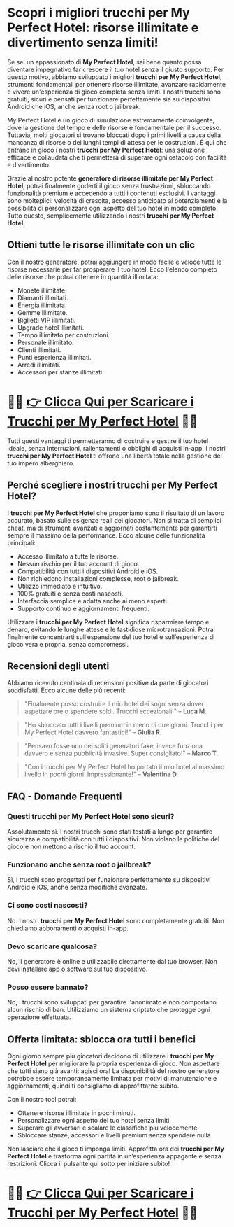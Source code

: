 <h1>Scopri i migliori trucchi per My Perfect Hotel: risorse illimitate e divertimento senza limiti!</h1>

<p>Se sei un appassionato di <strong>My Perfect Hotel</strong>, sai bene quanto possa diventare impegnativo far crescere il tuo hotel senza il giusto supporto. Per questo motivo, abbiamo sviluppato i migliori <strong>trucchi per My Perfect Hotel</strong>, strumenti fondamentali per ottenere risorse illimitate, avanzare rapidamente e vivere un'esperienza di gioco completa senza limiti. I nostri trucchi sono gratuiti, sicuri e pensati per funzionare perfettamente sia su dispositivi Android che iOS, anche senza root o jailbreak.</p>

<p>My Perfect Hotel è un gioco di simulazione estremamente coinvolgente, dove la gestione del tempo e delle risorse è fondamentale per il successo. Tuttavia, molti giocatori si trovano bloccati dopo i primi livelli a causa della mancanza di risorse o dei lunghi tempi di attesa per le costruzioni. È qui che entrano in gioco i nostri <strong>trucchi per My Perfect Hotel</strong>: una soluzione efficace e collaudata che ti permetterà di superare ogni ostacolo con facilità e divertimento.</p>

<p>Grazie al nostro potente <strong>generatore di risorse illimitate per My Perfect Hotel</strong>, potrai finalmente goderti il gioco senza frustrazioni, sbloccando funzionalità premium e accedendo a tutti i contenuti esclusivi. I vantaggi sono molteplici: velocità di crescita, accesso anticipato ai potenziamenti e la possibilità di personalizzare ogni aspetto del tuo hotel in modo completo. Tutto questo, semplicemente utilizzando i nostri <strong>trucchi per My Perfect Hotel</strong>.</p>

<h2>Ottieni tutte le risorse illimitate con un clic</h2>

<p>Con il nostro generatore, potrai aggiungere in modo facile e veloce tutte le risorse necessarie per far prosperare il tuo hotel. Ecco l'elenco completo delle risorse che potrai ottenere in quantità illimitata:</p>

<ul>
  <li>Monete illimitate.</li>
  <li>Diamanti illimitati.</li>
  <li>Energia illimitata.</li>
  <li>Gemme illimitate.</li>
  <li>Biglietti VIP illimitati.</li>
  <li>Upgrade hotel illimitati.</li>
  <li>Tempo illimitato per costruzioni.</li>
  <li>Personale illimitato.</li>
  <li>Clienti illimitati.</li>
  <li>Punti esperienza illimitati.</li>
  <li>Arredi illimitati.</li>
  <li>Accessori per stanze illimitati.</li>
</ul>

# 🔴🔴 **[👉 Clicca Qui per Scaricare i Trucchi per My Perfect Hotel](https://tinyurl.com/TpTpDev)** 🔴🔴

<p>Tutti questi vantaggi ti permetteranno di costruire e gestire il tuo hotel ideale, senza interruzioni, rallentamenti o obblighi di acquisti in-app. I nostri <strong>trucchi per My Perfect Hotel</strong> ti offrono una libertà totale nella gestione del tuo impero alberghiero.</p>

<h2>Perché scegliere i nostri trucchi per My Perfect Hotel?</h2>

<p>I <strong>trucchi per My Perfect Hotel</strong> che proponiamo sono il risultato di un lavoro accurato, basato sulle esigenze reali dei giocatori. Non si tratta di semplici cheat, ma di strumenti avanzati e aggiornati costantemente per garantirti sempre il massimo della performance. Ecco alcune delle funzionalità principali:</p>

<ul>
  <li>Accesso illimitato a tutte le risorse.</li>
  <li>Nessun rischio per il tuo account di gioco.</li>
  <li>Compatibilità con tutti i dispositivi Android e iOS.</li>
  <li>Non richiedono installazioni complesse, root o jailbreak.</li>
  <li>Utilizzo immediato e intuitivo.</li>
  <li>100% gratuiti e senza costi nascosti.</li>
  <li>Interfaccia semplice e adatta anche ai meno esperti.</li>
  <li>Supporto continuo e aggiornamenti frequenti.</li>
</ul>

<p>Utilizzare i <strong>trucchi per My Perfect Hotel</strong> significa risparmiare tempo e denaro, evitando le lunghe attese e le fastidiose microtransazioni. Potrai finalmente concentrarti sull’espansione del tuo hotel e sull’esperienza di gioco vera e propria, senza compromessi.</p>

<h2>Recensioni degli utenti</h2>

<p>Abbiamo ricevuto centinaia di recensioni positive da parte di giocatori soddisfatti. Ecco alcune delle più recenti:</p>

<blockquote>
  <p>"Finalmente posso costruire il mio hotel dei sogni senza dover aspettare ore o spendere soldi. Trucchi eccezionali!" – <strong>Luca M.</strong></p>
</blockquote>

<blockquote>
  <p>"Ho sbloccato tutti i livelli premium in meno di due giorni. Trucchi per My Perfect Hotel davvero fantastici!" – <strong>Giulia R.</strong></p>
</blockquote>

<blockquote>
  <p>"Pensavo fosse uno dei soliti generatori fake, invece funziona davvero e senza pubblicità invasive. Super consigliato!" – <strong>Marco T.</strong></p>
</blockquote>

<blockquote>
  <p>"Con i trucchi per My Perfect Hotel ho portato il mio hotel al massimo livello in pochi giorni. Impressionante!" – <strong>Valentina D.</strong></p>
</blockquote>

<h2>FAQ - Domande Frequenti</h2>

<h3>Questi trucchi per My Perfect Hotel sono sicuri?</h3>
<p>Assolutamente sì. I nostri trucchi sono stati testati a lungo per garantire sicurezza e compatibilità con tutti i dispositivi. Non violano le politiche del gioco e non mettono a rischio il tuo account.</p>

<h3>Funzionano anche senza root o jailbreak?</h3>
<p>Sì, i trucchi sono progettati per funzionare perfettamente su dispositivi Android e iOS, anche senza modifiche avanzate.</p>

<h3>Ci sono costi nascosti?</h3>
<p>No. I nostri <strong>trucchi per My Perfect Hotel</strong> sono completamente gratuiti. Non chiediamo abbonamenti o acquisti in-app.</p>

<h3>Devo scaricare qualcosa?</h3>
<p>No, il generatore è online e utilizzabile direttamente dal tuo browser. Non devi installare app o software sul tuo dispositivo.</p>

<h3>Posso essere bannato?</h3>
<p>No, i trucchi sono sviluppati per garantire l'anonimato e non comportano alcun rischio di ban. Utilizziamo un sistema criptato che protegge ogni operazione effettuata.</p>

<h2>Offerta limitata: sblocca ora tutti i benefici</h2>

<p>Ogni giorno sempre più giocatori decidono di utilizzare i <strong>trucchi per My Perfect Hotel</strong> per migliorare la propria esperienza di gioco. Non aspettare che tutti siano già avanti: agisci ora! La disponibilità del nostro generatore potrebbe essere temporaneamente limitata per motivi di manutenzione e aggiornamenti, quindi ti consigliamo di approfittarne subito.</p>

<p>Con il nostro tool potrai:</p>

<ul>
  <li>Ottenere risorse illimitate in pochi minuti.</li>
  <li>Personalizzare ogni aspetto del tuo hotel senza limiti.</li>
  <li>Superare gli avversari e scalare le classifiche più velocemente.</li>
  <li>Sbloccare stanze, accessori e livelli premium senza spendere nulla.</li>
</ul>

<p>Non lasciare che il gioco ti imponga limiti. Approfitta ora dei <strong>trucchi per My Perfect Hotel</strong> e trasforma ogni partita in un’esperienza appagante e senza restrizioni. Clicca il pulsante qui sotto per iniziare subito!</p>

# 🔴🔴 **[👉 Clicca Qui per Scaricare i Trucchi per My Perfect Hotel](https://tinyurl.com/TpTpDev)** 🔴🔴
